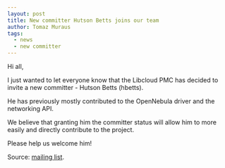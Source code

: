 ```yaml
---
layout: post
title: New committer Hutson Betts joins our team
author: Tomaz Muraus
tags:
  - news
  - new committer
---
```


Hi all,

I just wanted to let everyone know that the Libcloud PMC has decided to
invite a new committer - Hutson Betts (hbetts).

He has previously mostly contributed to the OpenNebula driver and the
networking API.

We believe that granting him the committer status will allow him to more
easily and directly contribute to the project.

Please help us welcome him!

Source: [mailing list][1].

[1]: http://mail-archives.apache.org/mod_mbox/libcloud-dev/201111.mbox/%3CCAJMHEm+08-1MMCgHDZgULc+StDiwgR+_krVZvHOJF0odcU_OWg@mail.gmail.com%3E
